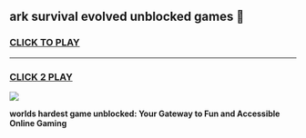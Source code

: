 
## ark survival evolved unblocked games 👋
<h3>
<a href="https://premium.freeplayer.one?title=ark_survival_evolved_unblocked_games&ref=13F">CLICK TO PLAY</a></h3>
<hr>

<h3>
<a href="https://premium.freeplayer.one?title=ark_survival_evolved_unblocked_games&ref=13F">CLICK 2 PLAY</a>
  
</h3>

<a href="https://premium.freeplayer.one?title=ark_survival_evolved_unblocked_games&ref=12F/"><img src="https://clearcache.store/games.png"></a>


**worlds hardest game unblocked: Your Gateway to Fun and Accessible Online Gaming**
